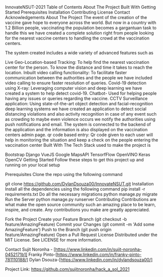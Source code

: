 InnovateNSUT-2021
Table of Contents
About The Project
Built With
Getting Started
Prerequisites
Installation
Contributing
License
Contact
Acknowledgements
About The Project
The event of the creation of the vaccine gave hope to everyone across the world. But now in a country with 1.2 Billion people, vaccinating the population becomes a gargantuan task to handle this we have created a complete solution right from people looking for the nearest vaccine centers to handling the crowd at the vaccination centers.

The system created includes a wide variety of advanced features such as

Live Geo-Location-based Tracking: To help find the nearest vaccination center for the person. To know the distance and time it takes to reach the location.
Inbuilt video calling functionality: To facilitate faster communication between the authorities and the people we have included video calling to ensure faster resolution of queries.
Covid-19 detection using X-ray: Leveraging computer vision and deep learning we have created a system to help detect covid-19.
Chatbot- Used for helping people having any issues or queries regarding the vaccine.
CCTV Surveillance application: Using state-of-the-art object detection and facial-recognition deep learning systems we have created an application to detect social distancing violations and also activity recognition in case of any event such as crowding to maybe even violence occurs we notify the authorities using push notifications and email. The system is connected to the backend of the application and the information is also displayed on the vaccination centers admin page.
qr code based entry: Qr code given to each user will help in monitoring the situation and keep a check on the people entering the vaccination center
Built With
The Tech Stack used to make the project is

Bootstrap
Django
VueJS
Google MapsAPI
TensorfFlow
OpenVINO
Keras
OpenCV
Getting Started
Follow these steps to get this project up and running on your local setup

Prerequisites
Clone the repo using the following command

git clone https://github.com/DylanDsouza00/InnovateNSUT.git
Installation
Install all the dependencies using the following command
pip install -r requirements.txt
Do all the necessary migrations
python manage.py migrate
Run the Server
python manage.py runserver
Contributing
Contributions are what make the open source community such an amazing place to be learn, inspire, and create. Any contributions you make are greatly appreciated.

Fork the Project
Create your Feature Branch (git checkout -b feature/AmazingFeature)
Commit your Changes (git commit -m 'Add some AmazingFeature')
Push to the Branch (git push origin feature/AmazingFeature)
Open a Pull Request
License
Distributed under the MIT License. See LICENSE for more information.

Contact
Sujit Noronha - [https://www.linkedin.com/in/sujit-noronha-0452171b1]
Franky Pinto-[https://www.linkedin.com/in/franky-pinto-781110188/]
Dylan Dsouza-[https://www.linkedin.com/in/dylandsouza00/]

Project Link: https://github.com/sujitnoronha/hack_a_sol_2021
